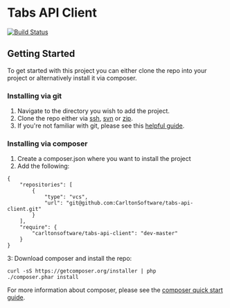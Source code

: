 # Tabs API Client

[![Build Status](http://api-dev.nocc.co.uk:8080/buildStatus/icon?job=tabs-api-client)](http://api-dev.nocc.co.uk:8080/job/tabs-api-client/)

## Getting Started
To get started with this project you can either clone the repo into your project or alternatively install it via composer.

### Installing via git
1. Navigate to the directory you wish to add the project.
2. Clone the repo either via [ssh](git@github.com:CarltonSoftware/tabs-api-client.git), [svn](https://github.com/CarltonSoftware/tabs-api-client) or [zip](https://github.com/CarltonSoftware/tabs-api-client/archive/master.zip).
3. If you're not familiar with git, please see this [helpful guide](http://git-scm.com/book/en/Getting-Started-Git-Basics).

### Installing via composer
1. Create a composer.json where you want to install the project
2. Add the following:

```
{
	"repositories": [
		{
			"type": "vcs",
			"url": "git@github.com:CarltonSoftware/tabs-api-client.git"
		}
	],
	"require": {
		"carltonsoftware/tabs-api-client": "dev-master"	
	}
}
```
3: Download composer and install the repo:

```
curl -sS https://getcomposer.org/installer | php
./composer.phar install
```

For more information about composer, please see the [composer quick start guide](https://getcomposer.org/doc/00-intro.md).
